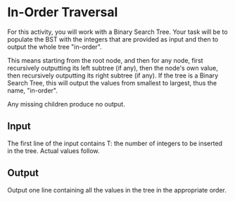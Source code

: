 # In-Order Traversal
For this activity, you will work with a Binary Search Tree. Your task will be to populate the BST with the integers that are provided as input and then to output the whole tree "in-order".

This means starting from the root node, and then for any node, first recursively outputting its left subtree (if any), then the node's own value, then recursively outputting its right subtree (if any). If the tree is a Binary Search Tree, this will output the values from smallest to largest, thus the name, "in-order".

Any missing children produce no output.

## Input
The first line of the input contains T: the number of integers to be inserted in the tree. Actual values follow.

## Output
Output one line containing all the values in the tree in the appropriate order.